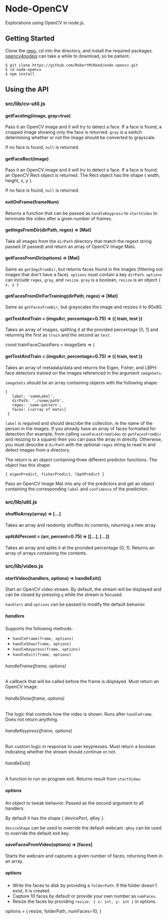 # Node-OpenCV

Explorations using OpenCV in node.js.

## Getting Started

Clone the [repo](https://github.com/RobertMcReed/node-opencv.git), cd into the directory, and install the required packages. [opencv4nodejs](https://www.npmjs.com/package/opencv4nodejs) can take a while to download, so be patient.

```
$ git clone https://github.com/RobertMcReed/node-opencv.git
$ cd node-opencv
$ npm install
```

## Using the API

### src/lib/cv-util.js

#### getFaceImg(image, gray=true)

Pass it an OpenCV image and it will try to detect a face. If a face is found, a cropped image showing only the face is returned. `gray` is a switch determining whether or not the image should be converted to grayscale.

If no face is found, `null` is returned.

#### getFaceRect(image)

Pass it an OpenCV image and it will try to detect a face. If a face is found, an OpenCV Rect object is returned. The Rect object has the shape { width, height, x, y }. 

If no face is found, `null` is returned.

#### exitOnFrame(frameNum)

Returns a function that can be passed as `handleKeypress` to `startVideo` to terminate the video after a given number of frames.

#### getImgsFromDir(dirPath, regex) => [Mat]

Take all images from the `dirPath` directory that match the regext string passed (if passed) and return an array of OpenCV Image Mats.

#### getFacesFromDir(options) => [Mat]

Same as `getImgsFromDir`, but returns faces found in the images (filtering out images that don't have a face). `options` must contain a key `dirPath`. `options` can include `regex`, `gray`, and `resize`. `gray` is a boolean, `resize` is an object `{ x, y }`

#### getFacesFromDirForTraining(dirPath, regex) => [Mat]

Same as `getFacesFromDir`, but grayscales the image and resizes it to 80x80.

#### getTestAndTrain = (imgsArr, percentage=0.75) => ({ train, test })

Takes an array of images, splitting it at the provided percentage [0, 1] and returning the first as `train` and the second as `test`.

const trainFaceClassifiers = imageSets => {
#### getTestAndTrain = (imgsArr, percentage=0.75) => ({ train, test })

Takes an array of metadata/data and returns the Eigen, Fisher, and LBPH face detectors trained on the images referenced in the argument `imageSets`. 

`imageSets` should be an array containing objects with the following shape:

```
{
   label: 'someLabel',
   dirPath: './some/path',
   regex: 'some-pattern',
   faces: [<array of mats>]
 }
```

`label` is required and should describe the collection, ie the name of the person in the images. If you already have an array of faces formatted for detection (for example, from calling `saveFacesFromVideo` or `getFacesFromDir` and resizing to a square) then you can pass the array in directly. Otherwise, you must describe a `dirPath` with the optional `regex` string to read in and detect images from a directory.

The return is an object containing three different predictor functions. The object has this shape:

```
{ eigenPredict, fisherPredict, lbphPredict }
```


Pass an OpenCV Image Mat into any of the predictors and get an object containing the corresponding `label` and `confidence` of the prediction.

### src/lib/util.js

#### shuffleArray(array) => [...]

Takes an array and randomly shuffles its contents, returning a new array.

#### splitAtPercent = (arr, percent=0.75) => [[...], [...]]

Takes an array and splits it at the provided percentage [0, 1]. Returns an array of arrays containing the contents.

### src/lib/video.js

#### startVideo(handlers, options) => handleExit()

Start an OpenCV video stream. By default, the stream will be displayed and can be closed by pressing `q` while the stream is focused.

`handlers` and `options` can be passed to modify the default behavior.

##### handlers

Supports the following methods:

- `handleFrame(frame, options)`
- `handleShow(frame, options)`
- `handleKeypress(frame, options)`
- `handleExit(frame, options)`

###### handleFrame(frame, options)

A callback that will be called before the frame is displayed. Must return an OpenCV image.

###### handleShow(frame, options)

The logic that controls how the video is shown. Runs after `handleFrame`. Does not return anything.

###### handleKeypress(frame, options)

Run custom logic in response to user keypresses. Must return a boolean indicating whether the stream should continue or not.

###### handleExit()

A function to run on program exit. Returns result from `startVideo`.

##### options

An object to tweak behavior. Passed as the second argument to all handlers.

By default it has the shape { devicePort, qKey }.

`deviceShape` can be used to override the default webcam. `qKey` can be used to override the default exit key.

#### saveFacesFromVideo(options) => [faces]

Starts the webcam and captures a given number of faces, returning them in an array. 

##### options

- Write the faces to disk by providing a `folderPath`. If the folder doesn't exist, it is created.
- Capture 10 faces by default or provide your own number as `numFaces`.
- Resize the faces by providing `resize: { x: int, y: int }` in options.

options = { 
  resize,
  folderPath,
  numFaces=10, 
}
